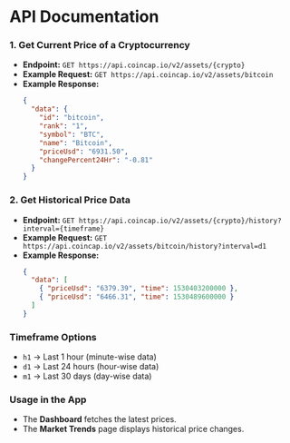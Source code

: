 # API Documentation

### 1. Get Current Price of a Cryptocurrency  
- **Endpoint:** `GET https://api.coincap.io/v2/assets/{crypto}`  
- **Example Request:** `GET https://api.coincap.io/v2/assets/bitcoin`  
- **Example Response:**  
  ```json
  {
    "data": {
      "id": "bitcoin",
      "rank": "1",
      "symbol": "BTC",
      "name": "Bitcoin",
      "priceUsd": "6931.50",
      "changePercent24Hr": "-0.81"
    }
  }
  ```

### 2. Get Historical Price Data  
- **Endpoint:** `GET https://api.coincap.io/v2/assets/{crypto}/history?interval={timeframe}`  
- **Example Request:** `GET https://api.coincap.io/v2/assets/bitcoin/history?interval=d1`  
- **Example Response:**  
  ```json
  {
    "data": [
      { "priceUsd": "6379.39", "time": 1530403200000 },
      { "priceUsd": "6466.31", "time": 1530489600000 }
    ]
  }
  ```

### Timeframe Options  
- `h1` → Last 1 hour (minute-wise data)  
- `d1` → Last 24 hours (hour-wise data)  
- `m1` → Last 30 days (day-wise data)  

### Usage in the App  
- The **Dashboard** fetches the latest prices.  
- The **Market Trends** page displays historical price changes.  

